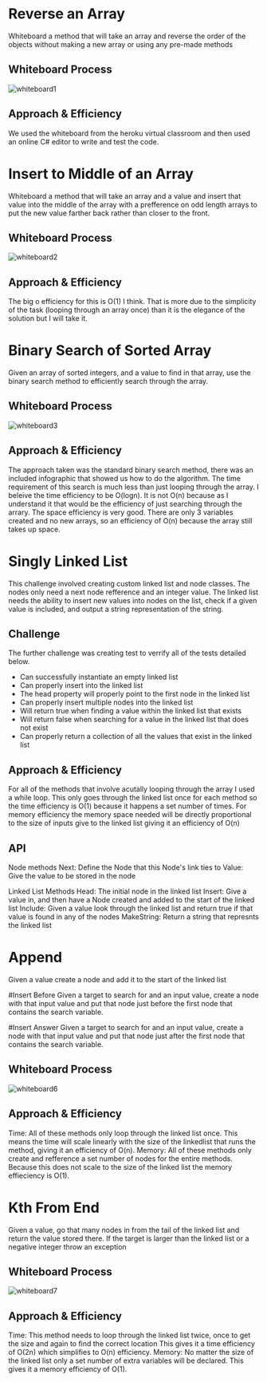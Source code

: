 # Reverse an Array
Whiteboard a method that will take an array and reverse the order of the objects without making a new array or using any pre-made methods

## Whiteboard Process
![whiteboard1](codeChallenge1WB.jpeg)

## Approach & Efficiency
We used the whiteboard from the heroku virtual classroom and then used an online C# editor to write and test the code.



<!--Break Between Whiteboards -->

# Insert to Middle of an Array
Whiteboard a method that will take an array and a value and insert that value into the middle of the array with a prefference on odd length arrays to put the new value farther back rather than closer to the front.

## Whiteboard Process
![whiteboard2](array-insert-shift.png)

## Approach & Efficiency
The big o efficiency for this is O(1) I think. That is more due to the simplicity of the task (looping through an array once) than it is the elegance of the solution but I will take it.



<!--Break Between Whiteboards -->

# Binary Search of Sorted Array
Given an array of sorted integers, and a value to find in that array, use the binary search method to efficiently search through the array.

## Whiteboard Process
![whiteboard3](array-binary-search.png)

## Approach & Efficiency
The approach taken was the standard binary search method, there was an included infographic that showed us how to do the algorithm. 
The time requirement of this search is much less than just looping through the array. I beleive the time efficiency to be O(logn). It is not O(n) because as I understand it that would be the efficiency of just searching through the arrary.
The space efficiency is very good. There are only 3 variables created and no new arrays, so an efficiency of O(n) because the array still takes up space.



<!--Code Challenge 05 Linked Lists Implementation -->

# Singly Linked List
This challenge involved creating custom linked list and node classes. 
The nodes only need a next node refference and an integer value. 
The linked list needs the ability to insert new values into nodes on the list, check if a given value is included, and output a string representation of the string.

## Challenge
The further challenge was creating test to verrify all of the tests detailed below.
- Can successfully instantiate an empty linked list
- Can properly insert into the linked list
- The head property will properly point to the first node in the linked list
- Can properly insert multiple nodes into the linked list
- Will return true when finding a value within the linked list that exists
- Will return false when searching for a value in the linked list that does not exist
- Can properly return a collection of all the values that exist in the linked list

## Approach & Efficiency
For all of the methods that involve acutally looping through the array I used a while loop.
This only goes through the linked list once for each method so the time efficiency is O(1) because it happens a set number of times.
For memory efficiency the memory space needed will be directly proportional to the size of inputs give to the linked list giving it an efficiency of O(n)

## API
Node methods
Next: Define the Node that this Node's link ties to
Value: Give the value to be stored in the node

Linked List Methods
Head: The initial node in the linked list
Insert: Give a value in, and then have a Node created and added to the start of the linked list
Include: Given a value look through the linked list and return true if that value is found in any of the nodes
MakeString: Return a string that represnts the linked list


<!--Code Challenge 06 Linked Lists Insertion Methods -->

# Append
Given a value create a node and add it to the start of the linked list

#Insert Before
Given a target to search for and an input value, create a node with that input value 
and put that node just before the first node that contains the search variable.

#Insert Answer
Given a target to search for and an input value, create a node with that input value 
and put that node just after the first node that contains the search variable.

## Whiteboard Process
![whiteboard6](Code-Challenge-6.png)

## Approach & Efficiency
Time: All of these methods only loop through the linked list once. This means the time will scale linearly 
with the size of the linkedlist that runs the method, giving it an efficiency of O(n).
Memory: All of these methods only create and refference a set number of nodes for the entire methods. Because
this does not scale to the size of the linked list the memory effieciency is O(1).


<!--Code Challenge 07 Linked Lists Insertion From End -->

# Kth From End
Given a value, go that many nodes in from the tail of the linked list and return the value stored there.
If the target is larger than the linked list or a negative integer throw an exception

## Whiteboard Process
![whiteboard7](Code-Challenge-7.png)

## Approach & Efficiency
Time: This method needs to loop through the linked list twice, once to get the size and again to find the correct location
This gives it a time efficiency of O(2n) which simplifies to O(n) efficiency.
Memory: No matter the size of the linked list only a set number of extra variables will be declared.
This gives it a memory efficiency of O(1).
